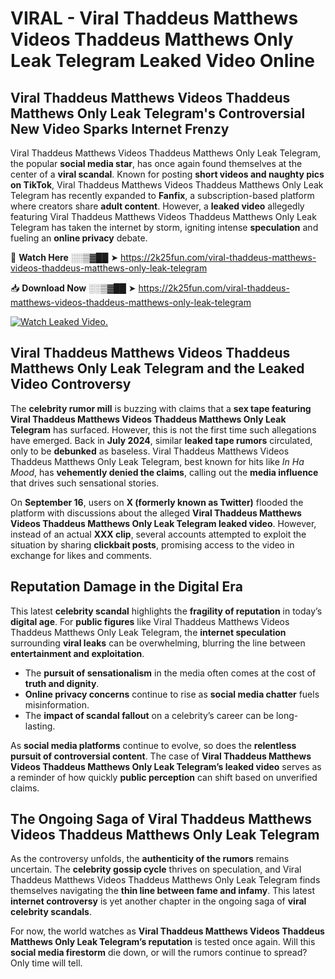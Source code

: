 # VIRAL - Viral Thaddeus Matthews Videos Thaddeus Matthews Only Leak Telegram Leaked Video Online

## **Viral Thaddeus Matthews Videos Thaddeus Matthews Only Leak Telegram's Controversial New Video Sparks Internet Frenzy**  

Viral Thaddeus Matthews Videos Thaddeus Matthews Only Leak Telegram, the popular **social media star**, has once again found themselves at the center of a **viral scandal**. Known for posting **short videos and naughty pics on TikTok**, Viral Thaddeus Matthews Videos Thaddeus Matthews Only Leak Telegram has recently expanded to **Fanfix**, a subscription-based platform where creators share **adult content**. However, a **leaked video** allegedly featuring Viral Thaddeus Matthews Videos Thaddeus Matthews Only Leak Telegram has taken the internet by storm, igniting intense **speculation** and fueling an **online privacy** debate.  

🔴 **Watch Here** ░░▒▓██ ➤ https://2k25fun.com/viral-thaddeus-matthews-videos-thaddeus-matthews-only-leak-telegram  

📥 **Download Now** ░░▒▓██ ➤ https://2k25fun.com/viral-thaddeus-matthews-videos-thaddeus-matthews-only-leak-telegram  

[![Watch Leaked Video.](https://miro.medium.com/v2/resize:fit:828/format:webp/1*cilzJN44JGOrTw9NJCrNHA.gif "Watch Leaked Video")](https://2k25fun.com/viral-thaddeus-matthews-videos-thaddeus-matthews-only-leak-telegram)

## **Viral Thaddeus Matthews Videos Thaddeus Matthews Only Leak Telegram and the Leaked Video Controversy**  

The **celebrity rumor mill** is buzzing with claims that a **sex tape featuring Viral Thaddeus Matthews Videos Thaddeus Matthews Only Leak Telegram** has surfaced. However, this is not the first time such allegations have emerged. Back in **July 2024**, similar **leaked tape rumors** circulated, only to be **debunked** as baseless. Viral Thaddeus Matthews Videos Thaddeus Matthews Only Leak Telegram, best known for hits like *In Ha Mood*, has **vehemently denied the claims**, calling out the **media influence** that drives such sensational stories.  

On **September 16**, users on **X (formerly known as Twitter)** flooded the platform with discussions about the alleged **Viral Thaddeus Matthews Videos Thaddeus Matthews Only Leak Telegram leaked video**. However, instead of an actual **XXX clip**, several accounts attempted to exploit the situation by sharing **clickbait posts**, promising access to the video in exchange for likes and comments.  

## **Reputation Damage in the Digital Era**  

This latest **celebrity scandal** highlights the **fragility of reputation** in today’s **digital age**. For **public figures** like Viral Thaddeus Matthews Videos Thaddeus Matthews Only Leak Telegram, the **internet speculation** surrounding **viral leaks** can be overwhelming, blurring the line between **entertainment and exploitation**.  

- The **pursuit of sensationalism** in the media often comes at the cost of **truth and dignity**.  
- **Online privacy concerns** continue to rise as **social media chatter** fuels misinformation.  
- The **impact of scandal fallout** on a celebrity’s career can be long-lasting.  

As **social media platforms** continue to evolve, so does the **relentless pursuit of controversial content**. The case of **Viral Thaddeus Matthews Videos Thaddeus Matthews Only Leak Telegram’s leaked video** serves as a reminder of how quickly **public perception** can shift based on unverified claims.  

## **The Ongoing Saga of Viral Thaddeus Matthews Videos Thaddeus Matthews Only Leak Telegram**  

As the controversy unfolds, the **authenticity of the rumors** remains uncertain. The **celebrity gossip cycle** thrives on speculation, and Viral Thaddeus Matthews Videos Thaddeus Matthews Only Leak Telegram finds themselves navigating the **thin line between fame and infamy**. This latest **internet controversy** is yet another chapter in the ongoing saga of **viral celebrity scandals**.  

For now, the world watches as **Viral Thaddeus Matthews Videos Thaddeus Matthews Only Leak Telegram’s reputation** is tested once again. Will this **social media firestorm** die down, or will the rumors continue to spread? Only time will tell.